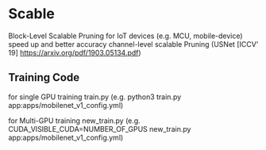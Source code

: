 # Scable
Block-Level Scalable Pruning for IoT devices (e.g. MCU, mobile-device)
speed up and better accuracy channel-level scalable Pruning (USNet [ICCV' 19] https://arxiv.org/pdf/1903.05134.pdf)

## Training Code
for single GPU training
train.py (e.g. python3 train.py app:apps/mobilenet_v1_config.yml)

for Multi-GPU training
new_train.py (e.g. CUDA_VISIBLE_CUDA=NUMBER_OF_GPUS new_train.py app:apps/mobilenet_v1_config.yml)
